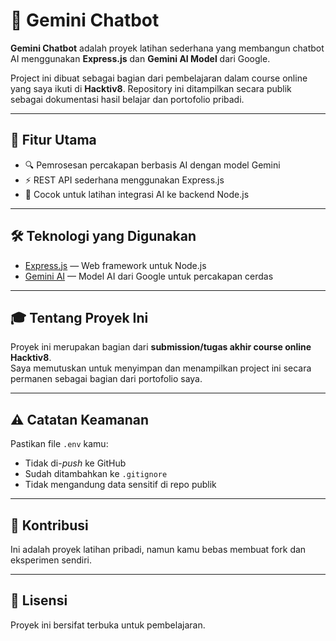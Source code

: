 # 🤖 Gemini Chatbot

**Gemini Chatbot** adalah proyek latihan sederhana yang membangun chatbot AI menggunakan **Express.js** dan **Gemini AI Model** dari Google.

Project ini dibuat sebagai bagian dari pembelajaran dalam course online yang saya ikuti di **Hacktiv8**. Repository ini ditampilkan secara publik sebagai dokumentasi hasil belajar dan portofolio pribadi.

---

## 🚀 Fitur Utama

- 🔍 Pemrosesan percakapan berbasis AI dengan model Gemini
- ⚡️ REST API sederhana menggunakan Express.js
- 🧪 Cocok untuk latihan integrasi AI ke backend Node.js

---

## 🛠️ Teknologi yang Digunakan

- [Express.js](https://expressjs.com/) — Web framework untuk Node.js
- [Gemini AI](https://ai.google.dev/) — Model AI dari Google untuk percakapan cerdas

---
## 🎓 Tentang Proyek Ini

Proyek ini merupakan bagian dari **submission/tugas akhir course online Hacktiv8**.  
Saya memutuskan untuk menyimpan dan menampilkan project ini secara permanen sebagai bagian dari portofolio saya.

---

## ⚠️ Catatan Keamanan

Pastikan file `.env` kamu:
- Tidak di-*push* ke GitHub
- Sudah ditambahkan ke `.gitignore`
- Tidak mengandung data sensitif di repo publik

---

## 🙌 Kontribusi

Ini adalah proyek latihan pribadi, namun kamu bebas membuat fork dan eksperimen sendiri.

---

## 📜 Lisensi

Proyek ini bersifat terbuka untuk pembelajaran.
